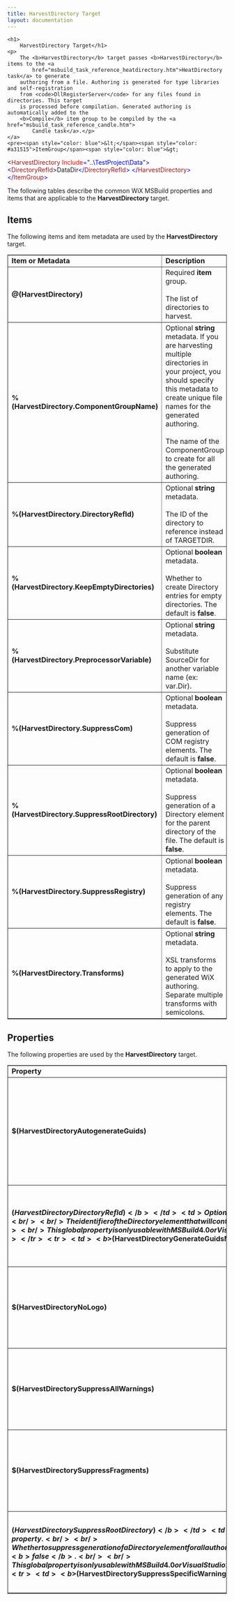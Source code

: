 ```yaml
---
title: HarvestDirectory Target
layout: documentation
---
```

    <h1>
        HarvestDirectory Target</h1>
    <p>
        The <b>HarvestDirectory</b> target passes <b>HarvestDirectory</b> items to the <a
            href="msbuild_task_reference_heatdirectory.htm">HeatDirectory task</a> to generate
        authoring from a file. Authoring is generated for type libraries and self-registration
        from <code>DllRegisterServer</code> for any files found in directories. This target
        is processed before compilation. Generated authoring is automatically added to the
        <b>Compile</b> item group to be compiled by the <a href="msbuild_task_reference_candle.htm">
            Candle task</a>.</p>
    </a>
    <pre><span style="color: blue">&lt;</span><span style="color: #a31515">ItemGroup</span><span style="color: blue">&gt;
  &lt;</span><span style="color: #a31515">HarvestDirectory </span><span style="color: red">Include</span><span style="color: blue">=</span>&quot;<span style="color: blue">..\TestProject\Data</span>&quot;<span style="color: blue">&gt;
    &lt;</span><span style="color: #a31515">DirectoryRefId</span><span style="color: blue">&gt;</span>DataDir<span style="color: blue">&lt;/</span><span style="color: #a31515">DirectoryRefId</span><span style="color: blue">&gt;
  &lt;/</span><span style="color: #a31515">HarvestDirectory</span><span style="color: blue">&gt;
&lt;/</span><span style="color: #a31515">ItemGroup</span><span style="color: blue">&gt;</span></pre>
    <p>
        The following tables describe the common WiX MSBuild properties and items that are
        applicable to the <b>HarvestDirectory</b> target.</p>
    <h2>
        Items</h2>
    <p>
        The following items and item metadata are used by the <b>HarvestDirectory</b> target.</p>
    <table border="1" cellspacing="0" cellpadding="4">
        <tr>
            <td>
                <b>Item or Metadata</b>
            </td>
            <td>
                <b>Description</b>
            </td>
        </tr>
        <tr>
            <td>
                <b>@(HarvestDirectory)</b>
            </td>
            <td>
                Required <b>item</b> group.<br />
                <br />
                The list of 
                directories to harvest.
            </td>
        </tr>
        <tr>
            <td>
                <b>%(HarvestDirectory.ComponentGroupName)</b>
            </td>
            <td>
                Optional <b>string</b> metadata. If you are harvesting multiple directories in your project,
                you should specify this metadata to create unique file names for the generated authoring.<br />
                <br />
                The name of the ComponentGroup to create for all the generated authoring.
            </td>
        </tr>
        <tr>
            <td>
                <b>%(HarvestDirectory.DirectoryRefId)</b>
            </td>
            <td>
                Optional <b>string</b> metadata.<br />
                <br />
                The ID of the directory to reference instead of TARGETDIR.
            </td>
        </tr>
        <tr>
            <td>
                <b>%(HarvestDirectory.KeepEmptyDirectories)</b>
            </td>
            <td>
                Optional <b>boolean</b> metadata.<br />
                <br />
                Whether to create Directory entries for empty directories. The default is <b>false</b>.
            </td>
        </tr>
        <tr>
            <td>
                <b>%(HarvestDirectory.PreprocessorVariable)</b>
            </td>
            <td>
                Optional <b>string</b> metadata.<br />
                <br />
                Substitute SourceDir for another variable name (ex: var.Dir).
            </td>
        </tr>
        <tr>
            <td>
                <b>%(HarvestDirectory.SuppressCom)</b>
            </td>
            <td>
                Optional <b>boolean</b> metadata.<br />
                <br />
                Suppress generation of COM registry elements. The default is <b>false</b>.
            </td>
        </tr>
        <tr>
            <td>
                <b>%(HarvestDirectory.SuppressRootDirectory)</b>
            </td>
            <td>
                Optional <b>boolean</b> metadata.<br />
                <br />
                Suppress generation of a Directory element for the parent directory of the file.
                The default is <b>false</b>.
            </td>
        </tr>
        <tr>
            <td>
                <b>%(HarvestDirectory.SuppressRegistry)</b>
            </td>
            <td>
                Optional <b>boolean</b> metadata.<br />
                <br />
                Suppress generation of any registry elements. The default is <b>false</b>.
            </td>
        </tr>
        <tr>
            <td>
                <b>%(HarvestDirectory.Transforms)</b>
            </td>
            <td>
                Optional <b>string</b> metadata.<br />
                <br />
                XSL transforms to apply to the generated WiX authoring. Separate multiple transforms
                with semicolons.
            </td>
        </tr>
    </table>
    <h2>
        Properties</h2>
    <p>
        The following properties are used by the <b>HarvestDirectory</b> target.</p>
    <table border="1" cellspacing="0" cellpadding="4">
        <tr>
            <td>
                <b>Property</b>
            </td>
            <td>
                <b>Description</b>
            </td>
        </tr>
        <tr>
            <td>
                <b>$(HarvestDirectoryAutogenerateGuids)</b>
            </td>
            <td>
                Optional <b>boolean</b> property.<br />
                <br />
                Whether to generate authoring that relies on auto-generation of component GUIDs.
                The default is $(HarvestAutogenerateGuids) if specified; otherwise, <b>true</b>.
            </td>
        </tr>
        <tr>
            <td>
                <b>$(HarvestDirectoryComponentGroupName)</b>
            </td>
            <td>
                Optional <b>string</b> property. If you are harvesting multiple directories in your project,
                you should specify this metadata to create unique file names for the generated authoring.<br />
                <br />
                The component group name that will contain all generated authoring.<br />
                <br />
                This global property is only usable with MSBuild 4.0 or Visual Studio 2010, and newer.
            </td>
        </tr>
        <tr>
            <td>
                <b>$(HarvestDirectoryDirectoryRefId)</b>
            </td>
            <td>
                Optional <b>string</b> property.<br />
                <br />
                The identifier of the Directory element that will contain all generated authoring.<br />
                <br />
                This global property is only usable with MSBuild 4.0 or Visual Studio 2010, and newer.
            </td>
        </tr>
        <tr>
            <td>
                <b>$(HarvestDirectoryGenerateGuidsNow)</b>
            </td>
            <td>
                Optional <b>boolean</b> property.<br />
                <br />
                Whether to generate authoring that generates durable GUIDs when harvesting. The
                default is $(HarvestGenerateGuidsNow) if specified; otherwise, <b>false</b>.
            </td>
        </tr>
        <tr>
            <td>
                <b>$(HarvestDirectoryKeepEmptyDirectories)</b>
            </td>
            <td>
                Optional <b>boolean</b> property.<br />
                <br />
                Whether to create Directory entries for empty directories when harvesting. The default
                is <b>false</b>.<br />
                <br />
                This global property is only usable with MSBuild 4.0 or Visual Studio 2010, and newer.
            </td>
        </tr>
        <tr>
            <td>
                <b>$(HarvestDirectoryNoLogo)</b>
            </td>
            <td>
                Optional <b>boolean</b> property.<br />
                <br />
                Whether to show the logo for heat.exe. The default is $(NoLogo) if specified; otherwise,
                <b>false</b>.
            </td>
        </tr>
        <tr>
            <td>
                <b>$(HarvestDirectoryPreprocessorVariable)</b>
            </td>
            <td>
                Optional <b>string</b> property.<br />
                <br />
                Substitute SourceDir for another variable name (ex: var.Dir) in all generated authoring.<br />
                <br />
                This global property is only usable with MSBuild 4.0 or Visual Studio 2010, and newer.
            </td>
        </tr>
        <tr>
            <td>
                <b>$(HarvestDirectorySuppressAllWarnings)</b>
            </td>
            <td>
                Optional <b>boolean</b> parameter.<br />
                <br />
                Specifies that all warnings should be suppressed. The default is $(HarvestSuppressAllWarnings) if specified; otherwise, <b>false</b>.
            </td>
        </tr>
        <tr>
            <td>
                <b>$(HarvestDirectorySuppressCom)</b>
            </td>
            <td>
                Optional <b>boolean</b> property.<br />
                <br />
                Whether to suppress generation of COM registry elements when harvesting files in
                directories. The default is <b>false</b>.<br />
                <br />
                This global property is only usable with MSBuild 4.0 or Visual Studio 2010, and newer.
            </td>
        </tr>
        <tr>
            <td>
                <b>$(HarvestDirectorySuppressFragments)</b>
            </td>
            <td>
                Optional <b>boolean</b> property.<br />
                <br />
                Whether to suppress generation of separate fragments when harvesting. The default
                is $(HarvestSuppressFragments) if specified; otherwise, <b>true</b>.
            </td>
        </tr>
        <tr>
            <td>
                <b>$(HarvestDirectorySuppressRegistry)</b>
            </td>
            <td>
                Optional <b>boolean</b> property.<br />
                <br />
                Whether to suppress generation of all registry elements when harvesting files in
                directories. The default is <b>false</b>.<br />
                <br />
                This global property is only usable with MSBuild 4.0 or Visual Studio 2010, and newer.
            </td>
        </tr>
        <tr>
            <td>
                <b>$(HarvestDirectorySuppressRootDirectory)</b>
            </td>
            <td>
                Optional <b>boolean</b> property.<br />
                <br />
                Whether to suppress generation of a Directory element for all authoring when harvesting.
                The default is <b>false</b>.<br />
                <br />
                This global property is only usable with MSBuild 4.0 or Visual Studio 2010, and newer.
            </td>
        </tr>
        <tr>
            <td>
                <b>$(HarvestDirectorySuppressSpecificWarnings)</b>
            </td>
            <td>
                Optional <b>string</b> parameter.<br />
                <br />
                Specifies that certain warnings should be suppressed. The default is $(HarvestSuppressSpecificWarnings) if specified.
            </td>
        </tr>
        <tr>
            <td>
                <b>$(HarvestDirectorySuppressUniqueIds)</b>
            </td>
            <td>
                Optional <b>boolean</b> property.<br />
                <br />
                Whether to suppress generation of unique component IDs. The default is $(HarvestSuppressUniqueIds)
                if specified; otherwise, <b>false</b>.
            </td>
        </tr>
        <tr>
            <td>
                <b>$(HarvestDirectoryTransforms)</b>
            </td>
            <td>
                Optional <b>string</b> property.<br />
                <br />
                XSL transforms to apply to all generated WiX authoring. Separate multiple transforms
                with semicolons. The default is $(HarvestTransforms) if specified.<br />
                <br />
                This global property is only usable with MSBuild 4.0 or Visual Studio 2010, and newer.
            </td>
        </tr>
        <tr>
            <td>
                <b>$(HarvestDirectoryTreatSpecificWarningsAsErrors)</b>
            </td>
            <td>
                Optional <b>string</b> parameter.<br />
                <br />
                Specifies that certain warnings should be treated as errors. The default is $(HarvestTreatSpecificWarningsAsErrors) if specified.
            </td>
        </tr>
        <tr>
            <td>
                <b>$(HarvestDirectoryTreatWarningsAsErrors)</b>
            </td>
            <td>
                Optional <b>boolean</b> parameter.<br />
                <br />
                Specifies that all warnings should be treated as errors. The default is $(HarvestTreatWarningsAsErrors) if specified; otherwise, <b>false</b>.
            </td>
        </tr>
        <tr>
            <td>
                <b>$(HarvestDirectoryVerboseOutput)</b>
            </td>
            <td>
                Optional <b>boolean</b> parameter.<br />
                <br />
                Specifies that the tool should provide verbose output. The default is $(HarvestVerboseOutput) if specified; otherwise, <b>false</b>.
            </td>
        </tr>
    </table>

